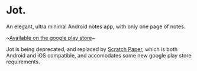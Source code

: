 # Jot.

An elegant, ultra minimal Android notes app, with only one page of notes.

~[Available on the google play store](https://play.google.com/store/apps/details?id=com.hamandeggs.jot)~

Jot is being deprecated, and replaced by [Scratch Paper](https://github.com/Gamemackerel/scratch-paper-mobile-app/tree/main), which is both Android and iOS compatible, and accomodates some new google play store requirements.
